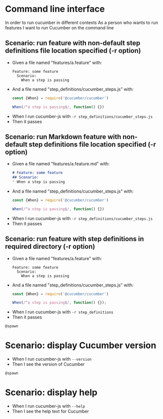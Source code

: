 # Command line interface
In order to run cucumber in different contexts
As a person who wants to run features
I want to run Cucumber on the command line

## Scenario: run feature with non-default step definitions file location specified (-r option)

* Given a file named "features/a.feature" with:
  ```gherkin
  Feature: some feature
    Scenario:
      When a step is passing
  ```
* And a file named "step_definitions/cucumber_steps.js" with:
  ```javascript
  const {When} = require('@cucumber/cucumber')

  When(/^a step is passing$/, function() {})
  ```
* When I run cucumber-js with `-r step_definitions/cucumber_steps.js`
* Then it passes

## Scenario: run Markdown feature with non-default step definitions file location specified (-r option)

* Given a file named "features/a.feature.md" with:
  ```markdown
  # Feature: some feature
  ## Scenario:
  * When a step is passing
  ```
* And a file named "step_definitions/cucumber_steps.js" with:
  ```javascript
  const {When} = require('@cucumber/cucumber')

  When(/^a step is passing$/, function() {})
  ```
* When I run cucumber-js with `-r step_definitions/cucumber_steps.js`
* Then it passes

## Scenario: run feature with step definitions in required directory (-r option)

* Given a file named "features/a.feature" with:
  ```gherkin
  Feature: some feature
    Scenario:
      When a step is passing
  ```
* And a file named "step_definitions/cucumber_steps.js" with:
  ```javascript
  const {When} = require('@cucumber/cucumber')

  When(/^a step is passing$/, function() {});
  ```
* When I run cucumber-js with `-r step_definitions`
* Then it passes

`@spawn`
# Scenario: display Cucumber version

* When I run cucumber-js with `--version`
* Then I see the version of Cucumber

`@spawn`
# Scenario: display help
* When I run cucumber-js with `--help`
* Then I see the help text for Cucumber
